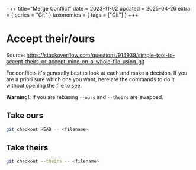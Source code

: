 +++
title="Merge Conflict"
date = 2023-11-02
updated = 2025-04-26
extra = { series = "Git" }
taxonomies = { tags = ["Git"] }
+++

# Accept their/ours

Source: <https://stackoverflow.com/questions/914939/simple-tool-to-accept-theirs-or-accept-mine-on-a-whole-file-using-git>

For conflicts it's generally best to look at each and make a decision.
If you are a priori sure which one you want, here are the commands to do it without opening the file to see.

**Warning!**: If you are rebasing `--ours` and `--theirs` are swapped.

## Take ours

```sh
git checkout HEAD -- <filename>
```

## Take theirs

```sh
git checkout --theirs -- <filename>
```
